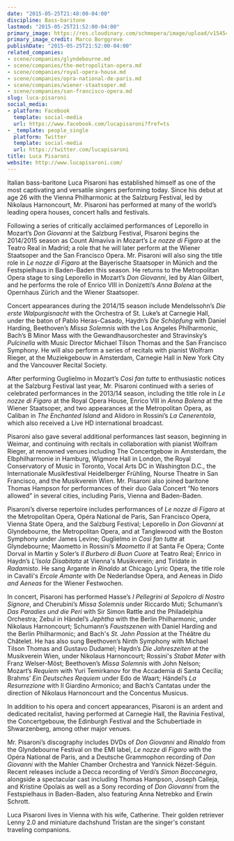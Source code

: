 ```yaml
---
date: "2015-05-25T21:48:00-04:00"
discipline: Bass-baritone
lastmod: "2015-05-25T21:52:00-04:00"
primary_image: https://res.cloudinary.com/schmopera/image/upload/v1545409169/media/webhook-uploads/1432605037119/LucaSquare.jpg.jpg
primary_image_credit: Marco Borggreve
publishDate: "2015-05-25T21:52:00-04:00"
related_companies:
- scene/companies/glyndebourne.md
- scene/companies/the-metropolitan-opera.md
- scene/companies/royal-opera-house.md
- scene/companies/opra-national-de-paris.md
- scene/companies/wiener-staatsoper.md
- scene/companies/san-francisco-opera.md
slug: luca-pisaroni
social_media:
- platform: Facebook
  template: social-media
  url: https://www.facebook.com/lucapisaroni?fref=ts
- _template: people_single
  platform: Twitter
  template: social-media
  url: https://twitter.com/lucapisaroni
title: Luca Pisaroni
website: http://www.lucapisaroni.com/
---
```


Italian bass-baritone Luca Pisaroni has established himself as one of the most captivating and versatile singers performing today. Since his debut at age 26 with the Vienna Philharmonic at the Salzburg Festival, led by Nikolaus Harnoncourt, Mr. Pisaroni has performed at many of the world’s leading opera houses, concert halls and festivals.

Following a series of critically acclaimed performances of Leporello in Mozart’s *Don Giovanni* at the Salzburg Festival, Pisaroni begins the 2014/2015 season as Count Almaviva in Mozart’s *Le nozze di Figaro* at the Teatro Real in Madrid; a role that he will later perform at the Wiener Staatsoper and the San Francisco Opera. Mr. Pisaroni will also sing the title role in *Le nozze di Figaro* at the Bayerische Staatsoper in Münich and the Festspielhaus in Baden-Baden this season. He returns to the Metropolitan Opera stage to sing Leporello in Mozart’s *Don Giovanni*, led by Alan Gilbert, and he performs the role of Enrico VIII in Donizetti’s *Anna Bolena* at the Opernhaus Zürich and the Wiener Staatsoper.

Concert appearances during the 2014/15 season include Mendelssohn’s *Die erste Walpurgisnacht* with the Orchestra of St. Luke’s at Carnegie Hall, under the baton of Pablo Heras-Casado, Haydn’s *Die Schöpfung* with Daniel Harding, Beethoven’s *Missa Solemnis* with the Los Angeles Philharmonic, Bach’s B Minor Mass with the Gewandhausorchester and Stravinsky’s *Pulcinella* with Music Director Michael Tilson Thomas and the San Francisco Symphony. He will also perform a series of recitals with pianist Wolfram Rieger, at the Muziekgebouw in Amsterdam, Carnegie Hall in New York City and the Vancouver Recital Society.

After performing Guglielmo in Mozart’s *Così fan tutte* to enthusiastic notices at the Salzburg Festival last year, Mr. Pisaroni continued with a series of celebrated performances in the 2013/14 season, including the title role in *Le nozze di Figaro* at the Royal Opera House, Enrico VIII in *Anna Bolena* at the Wiener Staatsoper, and two appearances at the Metropolitan Opera, as Caliban in *The Enchanted Island* and Alidoro in Rossini’s *La Cenerentola*, which also received a Live HD international broadcast.

Pisaroni also gave several additional performances last season, beginning in Weimar, and continuing with recitals in collaboration with pianist Wolfram Rieger, at renowned venues including The Concertgebow in Amsterdam, the Elbphilharmonie in Hamburg, Wigmore Hall in London, the Royal Conservatory of Music in Toronto, Vocal Arts DC in Washington D.C., the Internationale Musikfestival Heidelberger Frühling, Nourse Theatre in San Francisco, and the Musikverein Wien. Mr. Pisaroni also joined baritone Thomas Hampson for performances of their duo Gala Concert “No tenors allowed” in several cities, including Paris, Vienna and Baden-Baden.

Pisaroni’s diverse repertoire includes performances of *Le nozze di Figaro* at the Metropolitan Opera, Opéra National de Paris, San Francisco Opera, Vienna State Opera, and the Salzburg Festival; Leporello in *Don Giovanni* at Glyndebourne, the Metropolitan Opera, and at Tanglewood with the Boston Symphony under James Levine; Guglielmo in *Così fan tutte* at Glyndebourne; Maometto in Rossini’s *Maometto II* at Santa Fe Opera; Conte Dorval in Martin y Soler’s *Il Burbero di Buon Cuore* at Teatro Real; Enrico in Haydn’s *L’Isola Disabitata* at Vienna's Musikverein; and Tiridate in *Radamisto*. He sang Argante in *Rinaldo* at Chicago Lyric Opera, the title role in Cavalli's *Ercole Amante* with De Nederlandse Opera, and Aeneas in *Dido and Aeneas* for the Wiener Festwochen.

In concert, Pisaroni has performed Hasse’s *I Pellegrini al Sepolcro di Nostro Signore*, and Cherubini’s *Missa Solemnis* under Riccardo Muti; Schumann’s *Das Paradies und die Peri* with Sir Simon Rattle and the Philadelphia Orchestra; Zebul in Händel’s *Jephtha* with the Berlin Philharmonic, under Nikolaus Harnoncourt; Schumann’s *Faustszenen* with Daniel Harding and the Berlin Philharmonic; and Bach's *St. John Passion* at the Théâtre du Châtelet. He has also sung Beethoven’s Ninth Symphony with Michael Tilson Thomas and Gustavo Dudamel; Haydn’s *Die Jahreszeiten* at the Musikverein Wien, under Nikolaus Harnoncourt; Rossini's *Stabat Mater* with Franz Welser-Möst; Beethoven’s *Missa Solemnis* with John Nelson; Mozart’s *Requiem* with Yuri Temirkanov for the Accademia di Santa Cecilia; Brahms’ *Ein Deutsches Requiem* under Edo de Waart; Händel’s *La Resurrezione* with Il Giardino Armonico; and Bach’s Cantatas under the direction of Nikolaus Harnoncourt and the Concentus Musicus. 

In addition to his opera and concert appearances, Pisaroni is an ardent and dedicated recitalist, having performed at Carnegie Hall, the Ravinia Festival, the Concertgebouw, the Edinburgh Festival and the Schubertiade in Shwarzenberg, among other major venues.

Mr. Pisaroni’s discography includes DVDs of *Don Giovanni* and *Rinaldo* from the Glyndebourne Festival on the EMI label, *Le nozze di Figaro* with the Opéra National de Paris, and a Deutsche Grammophon recording of *Don Giovanni* with the Mahler Chamber Orchestra and Yannick Nézet-Séguin. Recent releases include a Decca recording of Verdi’s *Simon Boccanegra*, alongside a spectacular cast including Thomas Hampson, Joseph Calleja, and Kristine Opolais as well as a Sony recording of *Don Giovanni* from the Festspielhaus in Baden-Baden, also featuring Anna Netrebko and Erwin Schrott.

Luca Pisaroni lives in Vienna with his wife, Catherine. Their golden retriever Lenny 2.0 and miniature dachshund Tristan are the singer's constant traveling companions.
